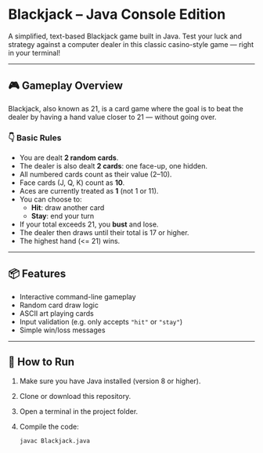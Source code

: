 #  Blackjack – Java Console Edition

A simplified, text-based Blackjack game built in Java. Test your luck and strategy against a computer dealer in this classic casino-style game — right in your terminal!

---

## 🎮 Gameplay Overview

Blackjack, also known as 21, is a card game where the goal is to beat the dealer by having a hand value closer to 21 — without going over.

### 👇 Basic Rules

- You are dealt **2 random cards**.
- The dealer is also dealt **2 cards**: one face-up, one hidden.
- All numbered cards count as their value (2–10).
- Face cards (J, Q, K) count as **10**.
- Aces are currently treated as **1** (not 1 or 11).
- You can choose to:
  - **Hit**: draw another card
  - **Stay**: end your turn
- If your total exceeds 21, you **bust** and lose.
- The dealer then draws until their total is 17 or higher.
- The highest hand (<= 21) wins.

---

## 📦 Features

- Interactive command-line gameplay
- Random card draw logic
- ASCII art playing cards
- Input validation (e.g. only accepts `"hit"` or `"stay"`)
- Simple win/loss messages

---

## 🚀 How to Run

1. Make sure you have Java installed (version 8 or higher).
2. Clone or download this repository.
3. Open a terminal in the project folder.
4. Compile the code:

   ```bash
   javac Blackjack.java
